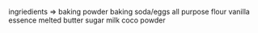 ingriedients
=>
baking powder
baking soda/eggs
all purpose flour
vanilla essence
melted butter
sugar
milk
coco powder